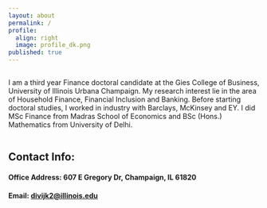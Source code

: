 ```yaml
---
layout: about
permalink: /
profile:
  align: right
  image: profile_dk.png
published: true
---
```

<hr style="line-height: 2px; visibility:hidden;" />

I am a third year Finance doctoral candidate at the Gies College of Business, University of Illinois Urbana Champaign. 
My research interest lie in the area of Household Finance, Financial Inclusion and Banking. 
Before starting doctoral studies, I worked in industry with Barclays, McKinsey and EY. 
I did MSc Finance from Madras School of Economics and BSc (Hons.) Mathematics from University of Delhi.
<hr style="line-height: 4px; visibility:hidden;" />

## Contact Info:
#### Office Address: 607 E Gregory Dr, Champaign, IL 61820
#### Email: divijk2@illinois.edu

